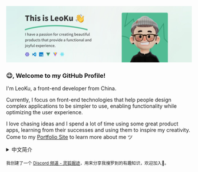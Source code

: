 <a href="https://leoku.top/">
  <img
    alt="Hi, I’m LeoKu. A front-end developer who loves marking art of code."
    src="./profile-banner.jpg"
  >
</a>

### 😉, Welcome to my GitHub Profile!

I'm LeoKu, a front-end developer from China.

Currently, I focus on front-end technologies that help people design complex applications to be simpler to use, enabling functionality while optimizing the user experience.

I love chasing ideas and I spend a lot of time using some great product apps, learning from their successes and using them to inspire my creativity.
Come to my [Portfolio Site](https://leoku.top) to learn more about me ツ

<details>
<summary>中文简介</summary>

### 😉, 欢迎来到我的 GitHub 主页

我叫陈梓聪，是一名生活在东莞的 Web 开发者。

目前我正在专注于前端技术，帮助人们把复杂的应用设计得更简单易用，实现功能的同时优化用户的使用体验。

我喜欢追逐创意，生活中我会花很多时间去观察和使用一些优秀的产品应用，从中学习他们获得成功的经验，并以此激发我的创作灵感。

想了解我更多吗？来我的 [个人网站 · 作品集](https://leoku.top) 逛逛吧 ツ
</details>

<sub>我创建了一个 [Discord 频道 - 灵狐掘迹](https://discord.gg/KUA5zwPp59)，用来分享我搜罗到的有趣知识，欢迎加入👏。</sub>
